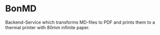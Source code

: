 # BonMD
Backend-Service which transforms MD-files to PDF and prints them to a thermal printer with 80mm infinite paper.
